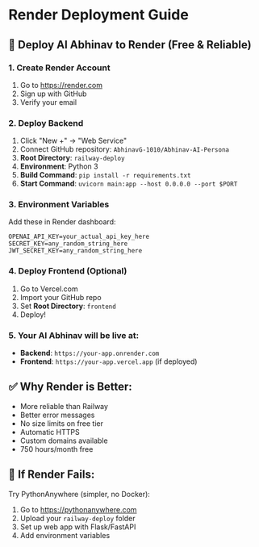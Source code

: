 # Render Deployment Guide

## 🚀 Deploy AI Abhinav to Render (Free & Reliable)

### 1. Create Render Account
1. Go to https://render.com
2. Sign up with GitHub
3. Verify your email

### 2. Deploy Backend
1. Click "New +" → "Web Service"
2. Connect GitHub repository: `AbhinavG-1010/Abhinav-AI-Persona`
3. **Root Directory**: `railway-deploy`
4. **Environment**: Python 3
5. **Build Command**: `pip install -r requirements.txt`
6. **Start Command**: `uvicorn main:app --host 0.0.0.0 --port $PORT`

### 3. Environment Variables
Add these in Render dashboard:
```
OPENAI_API_KEY=your_actual_api_key_here
SECRET_KEY=any_random_string_here
JWT_SECRET_KEY=any_random_string_here
```

### 4. Deploy Frontend (Optional)
1. Go to Vercel.com
2. Import your GitHub repo
3. Set **Root Directory**: `frontend`
4. Deploy!

### 5. Your AI Abhinav will be live at:
- **Backend**: `https://your-app.onrender.com`
- **Frontend**: `https://your-app.vercel.app` (if deployed)

## ✅ Why Render is Better:
- More reliable than Railway
- Better error messages
- No size limits on free tier
- Automatic HTTPS
- Custom domains available
- 750 hours/month free

## 🔧 If Render Fails:
Try PythonAnywhere (simpler, no Docker):
1. Go to https://pythonanywhere.com
2. Upload your `railway-deploy` folder
3. Set up web app with Flask/FastAPI
4. Add environment variables
